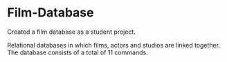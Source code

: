 # Film-Database
Created a film database as a student project.

Relational databases in which films, actors and studios are linked together. The database consists of a total of 11 commands.
